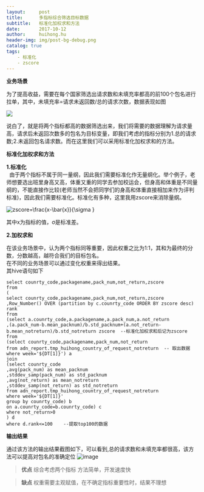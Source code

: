 ```yaml
---
layout:     post
title:      多指标综合筛选目标数据
subtitle:   标准化加权求和方法
date:       2017-10-12
author:     huihong.hu
header-img: img/post-bg-debug.png
catalog: true
tags:
    - 标准化
    - zscore
---
```

**业务场景**

   为了提高收益，需要在每个国家筛选出请求数和未填充率都高的前100个包名进行拉单，其中，未填充率=请求未返回数/总的请求次数，数据表现如图

![](https://herinhu.github.io/img/data1.png)

   说白了，就是将两个指标都高的数据筛选出来，我们将需要的数据理解为请求量高，请求后未返回次数多的包名为目标变量，即我们考虑的指标分别为1.总的请求数;2.未返回包名请求数。而在这里我们可以采用标准化加权求和的方法。

**标准化加权求和方法**

**1.标准化**  
   由于两个指标不属于同一量纲，因此我们需要标准化作无量纲化。举个例子，老师想要选出班里身高又高，体重又重的同学去参加校运会，但身高和体重是不同量纲的，不能直接作比较(老师当然不会把同学们的身高和体重直接相加来作为评判标准)，因此我们需要标准化。标准化有多种，这里我用zscore来消除量纲。

<img src="https://latex.codecogs.com/gif.latex?zscore=\frac{x-\bar{x}}{\sigma&space;}" title="zscore=\frac{x-\bar{x}}{\sigma }" />

其中x为指标的值，σ是标准差。

**2.加权求和**  

在该业务场景中，认为两个指标同等重要，因此权重之比为1:1，其和为最终的分数，分数越高，越符合我们的目标包名。  
在不同的业务场景可以通过变化权重来得出结果。  
其hive语句如下
```
select counrty_code,packagename,pack_num,not_return,zscore 
from
(
select counrty_code,packagename,pack_num,not_return,zscore
,Row_Number() OVER (partition by c.counrty_code ORDER BY zscore desc) rank 
from
(select a.counrty_code,a.packagename,a.pack_num,a.not_return
,(a.pack_num-b.mean_packnum)/b.std_packnum+(a.not_return-b.mean_notreturn)/b.std_notreturn zscore  --标准化加权求和后记为zscore
from
(select counrty_code,packagename,pack_num,not_return
from adn_report.tmp_huihong_country_of_request_notreturn  -- 取出数据
where week='${DT[1]}') a
join
(select counrty_code 
,avg(pack_num) as mean_packnum 
,stddev_samp(pack_num) as std_packnum
,avg(not_return) as mean_notreturn
,stddev_samp(not_return) as std_notreturn
from adn_report.tmp_huihong_country_of_request_notreturn
where week='${DT[1]}'
group by counrty_code) b 
on a.counrty_code=b.counrty_code) c
where not_return>0
) d
where d.rank<=100    --提取top100的数据
```
**输出结果**

通过该方法的输出结果截图如下，可以看到,总的请求数和未填充率都很高，该方法可以提高对包名的准确定位
![image](https://herinhu.github.io/img/data2.png)

  

> **优点**
> 综合考虑两个指标
> 方法简单，开发速度快

> **缺点**
> 权重需要主观赋值，在不确定指标重要性时，结果不理想
